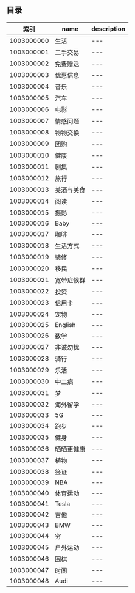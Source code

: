 ## 目录

| 索引 | name | description |
| ---- | ---- | ----------- |
| 1003000000 | 生活 | ---|
| 1003000001 | 二手交易 | ---|
| 1003000002 | 免费赠送 | ---|
| 1003000003 | 优惠信息 | ---|
| 1003000004 | 音乐 | ---|
| 1003000005 | 汽车 | ---|
| 1003000006 | 电影 | ---|
| 1003000007 | 情感问题 | ---|
| 1003000008 | 物物交换 | ---|
| 1003000009 | 团购 | ---|
| 1003000010 | 健康 | ---|
| 1003000011 | 剧集 | ---|
| 1003000012 | 旅行 | ---|
| 1003000013 | 美酒与美食 | ---|
| 1003000014 | 阅读 | ---|
| 1003000015 | 摄影 | ---|
| 1003000016 | Baby | ---|
| 1003000017 | 咖啡 | ---|
| 1003000018 | 生活方式 | ---|
| 1003000019 | 装修 | ---|
| 1003000020 | 移民 | ---|
| 1003000021 | 宽带症候群 | ---|
| 1003000022 | 投资 | ---|
| 1003000023 | 信用卡 | ---|
| 1003000024 | 宠物 | ---|
| 1003000025 | English | ---|
| 1003000026 | 数学 | ---|
| 1003000027 | 非诚勿扰 | ---|
| 1003000028 | 骑行 | ---|
| 1003000029 | 乐活 | ---|
| 1003000030 | 中二病 | ---|
| 1003000031 | 梦 | ---|
| 1003000032 | 海外留学 | ---|
| 1003000033 | 5G | ---|
| 1003000034 | 跑步 | ---|
| 1003000035 | 健身 | ---|
| 1003000036 | 晒晒更健康 | ---|
| 1003000037 | 植物 | ---|
| 1003000038 | 签证 | ---|
| 1003000039 | NBA | ---|
| 1003000040 | 体育运动 | ---|
| 1003000041 | Tesla | ---|
| 1003000042 | 吉他 | ---|
| 1003000043 | BMW | ---|
| 1003000044 | 穷 | ---|
| 1003000045 | 户外运动 | ---|
| 1003000046 | 围棋 | ---|
| 1003000047 | 时间 | ---|
| 1003000048 | Audi | ---|
